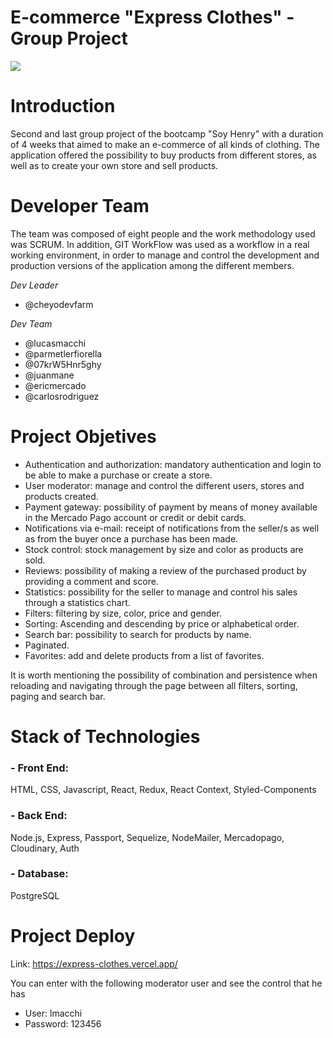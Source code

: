 # E-commerce "Express Clothes" - Group Project

<p align='left'>
    <img src='https://static.wixstatic.com/media/85087f_0d84cbeaeb824fca8f7ff18d7c9eaafd~mv2.png/v1/fill/w_160,h_30,al_c,q_85,usm_0.66_1.00_0.01/Logo_completo_Color_1PNG.webp' </img>
</p>

# Introduction
Second and last group project of the bootcamp "Soy Henry" with a duration of 4 weeks that aimed to make an e-commerce of all kinds of clothing. The application offered the possibility to buy products from different stores, as well as to create your own store and sell products.

# Developer Team
The team was composed of eight people and the work methodology used was SCRUM. In addition, GIT WorkFlow was used as a workflow in a real working environment, in order to manage and control the development and production versions of the application among the different members.

*Dev Leader*
- @cheyodevfarm 

*Dev Team*
- @lucasmacchi
- @parmetlerfiorella
- @07krW5Hnr5ghy
- @juanmane
- @ericmercado
- @carlosrodriguez




# Project Objetives

- Authentication and authorization: mandatory authentication and login to be able to make a purchase or create a store.
- User moderator: manage and control the different users, stores and products created.
- Payment gateway: possibility of payment by means of money available in the Mercado Pago account or credit or debit cards.
- Notifications via e-mail: receipt of notifications from the seller/s as well as from the buyer once a purchase has been made.
- Stock control: stock management by size and color as products are sold.
- Reviews: possibility of making a review of the purchased product by providing a comment and score.
- Statistics: possibility for the seller to manage and control his sales through a statistics chart.
- Filters: filtering by size, color, price and gender.
- Sorting: Ascending and descending by price or alphabetical order.
- Search bar: possibility to search for products by name.
- Paginated.
- Favorites: add and delete products from a list of favorites.

It is worth mentioning the possibility of combination and persistence when reloading and navigating through the page between all filters, sorting, paging and search bar.

# Stack of Technologies

### - Front End:
HTML, CSS, Javascript, React, Redux, React Context, Styled-Components

### - Back End:
Node.js, Express, Passport, Sequelize, NodeMailer, Mercadopago, Cloudinary, Auth

### - Database:
PostgreSQL

# Project Deploy

Link: https://express-clothes.vercel.app/

You can enter with the following moderator user and see the control that he has
- User: lmacchi
- Password: 123456
